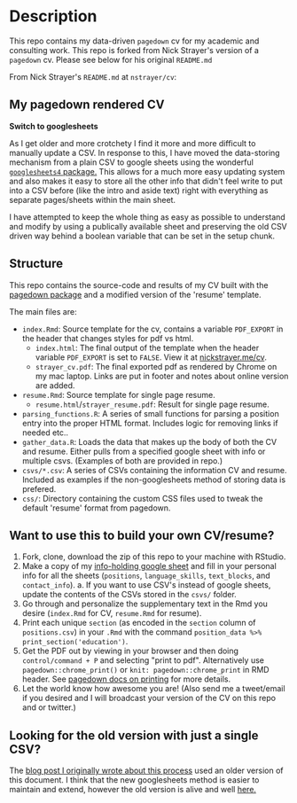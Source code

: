 # Description

This repo contains my data-driven `pagedown` cv for my academic and consulting work. This repo is forked from Nick Strayer's version of a `pagedown` cv. Please see below for his original `README.md`

From Nick Strayer's `README.md` at `nstrayer/cv`:

## My pagedown rendered CV

__Switch to googlesheets__

As I get older and more crotchety I find it more and more difficult to manually update a CSV. In response to this, I have moved the data-storing mechanism from a plain CSV to google sheets using the wonderful [`googlesheets4` package.](https://googlesheets4.tidyverse.org/index.html) This allows for a much more easy updating system and also makes it easy to store all the other info that didn't feel write to put into a CSV before (like the intro and aside text) right with everything as separate pages/sheets within the main sheet. 

I have attempted to keep the whole thing as easy as possible to understand and modify by using a publically available sheet and preserving the old CSV driven way behind a boolean variable that can be set in the setup chunk. 


## Structure

This repo contains the source-code and results of my CV built with the [pagedown package](https://pagedown.rbind.io) and a modified version of the 'resume' template. 

The main files are:

- `index.Rmd`: Source template for the cv, contains a variable `PDF_EXPORT` in the header that changes styles for pdf vs html. 
  - `index.html`: The final output of the template when the header variable `PDF_EXPORT` is set to `FALSE`. View it at [nickstrayer.me/cv](http://nickstrayer.me/cv).
  - `strayer_cv.pdf`: The final exported pdf as rendered by Chrome on my mac laptop. Links are put in footer and notes about online version are added. 
- `resume.Rmd`: Source template for single page resume. 
  - `resume.html`/`strayer_resume.pdf`: Result for single page resume.
- `parsing_functions.R`: A series of small functions for parsing a position entry into the proper HTML format. Includes logic for removing links if needed etc..
- `gather_data.R`: Loads the data that makes up the body of both the CV and resume. Either pulls from a specified google sheet with info or multiple csvs. (Examples of both are provided in repo.)
- `csvs/*.csv`: A series of CSVs containing the information CV and resume. Included as examples if the non-googlesheets method of storing data is prefered.  
- `css/`: Directory containing the custom CSS files used to tweak the default 'resume' format from pagedown. 

## Want to use this to build your own CV/resume? 

1. Fork, clone, download the zip of this repo to your machine with RStudio.
2. Make a copy of my [info-holding google sheet](https://docs.google.com/spreadsheets/d/14MQICF2F8-vf8CKPF1m4lyGKO6_thG-4aSwat1e2TWc/edit#gid=1730172225) and fill in your personal info for all the sheets (`positions`, `language_skills`, `text_blocks`, and `contact_info`). 
    a. If you want to use CSV's instead of google sheets, update the contents of the CSVs stored in the `csvs/` folder. 
3. Go through and personalize the supplementary text in the Rmd you desire (`index.Rmd` for CV, `resume.Rmd` for resume).
4. Print each unique `section` (as encoded in the `section` column of `positions.csv`) in your `.Rmd` with the command `position_data %>% print_section('education')`.
5. Get the PDF out by viewing in your browser and then doing `control/command + P` and selecting "print to pdf". Alternatively use `pagedown::chrome_print()` or `knit: pagedown::chrome_print` in RMD header. See [pagedown docs on printing](https://pagedown.rbind.io/#print-to-pdf) for more details.
6. Let the world know how awesome you are! (Also send me a tweet/email if you desired and I will broadcast your version of the CV on this repo and or twitter.)

## Looking for the old version with just a single CSV?

The [blog post I originally wrote about this process](https://livefreeordichotomize.com/2019/09/04/building_a_data_driven_cv_with_r/) used an older version of this document. I think that the new googlesheets method is easier to maintain and extend, however the old version is alive and well [here.](https://github.com/nstrayer/cv/releases/tag/1.0)


